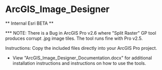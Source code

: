 # ArcGIS_Image_Designer

** Internal Esri BETA **

*** NOTE: There is a Bug in ArcGIS Pro v2.6 where "Split Raster" GP tool produces corrupt .jpg image tiles.  The tool runs fine with Pro v2.5.

Instructions: Copy the included files directly into your ArcGIS Pro project.

- View "ArcGIS_Image_Designer_Documentation.docx" for additional installation instructions and instructions on how to use the tools.
